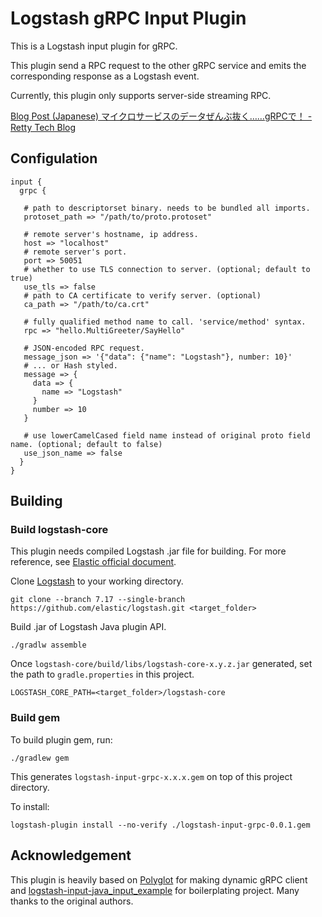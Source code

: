 # Logstash gRPC Input Plugin

This is a Logstash input plugin for gRPC.

This plugin send a RPC request to the other gRPC service and emits the corresponding response as a Logstash event.

Currently, this plugin only supports server-side streaming RPC.

[Blog Post (Japanese) マイクロサービスのデータぜんぶ抜く……gRPCで！ - Retty Tech Blog](https://engineer.retty.me/entry/2022/06/03/173923)

## Configulation
```
input {
  grpc {

   # path to descriptorset binary. needs to be bundled all imports.
   protoset_path => "/path/to/proto.protoset"

   # remote server's hostname, ip address.
   host => "localhost"
   # remote server's port.
   port => 50051
   # whether to use TLS connection to server. (optional; default to true)
   use_tls => false
   # path to CA certificate to verify server. (optional)
   ca_path => "/path/to/ca.crt"

   # fully qualified method name to call. 'service/method' syntax.
   rpc => "hello.MultiGreeter/SayHello"

   # JSON-encoded RPC request.
   message_json => '{"data": {"name": "Logstash"}, number: 10}'
   # ... or Hash styled.
   message => {
     data => {
       name => "Logstash"
     }
     number => 10
   }

   # use lowerCamelCased field name instead of original proto field name. (optional; default to false)
   use_json_name => false
  }
}
```

## Building

### Build logstash-core

This plugin needs compiled Logstash .jar file for building. For more reference, see [Elastic official document](https://www.elastic.co/guide/en/logstash/current/java-input-plugin.html#_set_up_your_environment).

Clone [Logstash](https://github.com/elastic/logstash) to your working directory.

    git clone --branch 7.17 --single-branch https://github.com/elastic/logstash.git <target_folder>

Build .jar of Logstash Java plugin API.

    ./gradlw assemble

Once `logstash-core/build/libs/logstash-core-x.y.z.jar` generated, set the path to `gradle.properties` in this project.

    LOGSTASH_CORE_PATH=<target_folder>/logstash-core

### Build gem

To build plugin gem, run:

    ./gradlew gem

This generates `logstash-input-grpc-x.x.x.gem` on top of this project directory.

To install:

    logstash-plugin install --no-verify ./logstash-input-grpc-0.0.1.gem

## Acknowledgement

This plugin is heavily based on [Polyglot](https://github.com/grpc-ecosystem/polyglot) for making dynamic gRPC client and [logstash-input-java_input_example](https://github.com/logstash-plugins/logstash-input-java_input_example) for boilerplating project. Many thanks to the original authors.

